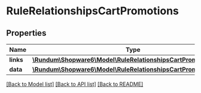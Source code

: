 # RuleRelationshipsCartPromotions

## Properties
Name | Type | Description | Notes
------------ | ------------- | ------------- | -------------
**links** | [**\Rundum\Shopware6\Model\RuleRelationshipsCartPromotionsLinks**](RuleRelationshipsCartPromotionsLinks.md) |  | [optional] 
**data** | [**\Rundum\Shopware6\Model\RuleRelationshipsCartPromotionsData[]**](RuleRelationshipsCartPromotionsData.md) |  | [optional] 

[[Back to Model list]](../../README.md#documentation-for-models) [[Back to API list]](../../README.md#documentation-for-api-endpoints) [[Back to README]](../../README.md)

